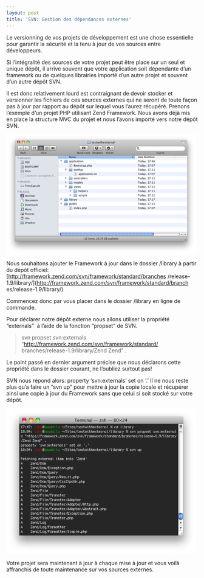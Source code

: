 ```yaml
---
layout: post
title: 'SVN: Gestion des dépendances externes'
---
```

Le versionning de vos projets de développement est une chose essentielle pour
garantir la sécurité et la tenu à jour de vos sources entre développeurs.

Si l’intégralité des sources de votre projet peut être place sur un seul et
unique dépôt, il arrive souvent que votre application soit dépendante d’un
framework ou de quelques librairies importé d’un autre projet et souvent d’un
autre dépôt SVN.

Il est donc relativement lourd est contraignant de devoir stocker et
versionner les fichiers de ces sources externes qui ne seront de toute façon
pas à jour par rapport au dépôt sur lequel vous l’aurez récupéré. Prenons
l’exemple d’un projet PHP utilisant Zend Framework. Nous avons déjà mis en
place la structure MVC du projet et nous l’avons importé vers notre dépôt SVN.

![](/img/tumblr_lhnya9C5591qgcouj.png)

Nous souhaitons ajouter le Framework à jour dans le dossier /library à partir
du dépôt officiel: [http://framework.zend.com/svn/framework/standard/branches
/release-1.9/library/](http://framework.zend.com/svn/framework/standard/branch
es/release-1.9/library/)

Commencez donc par vous placer dans le dossier /library en ligne de commande.

Pour déclarer notre dépôt externe nous allons utiliser la propriété
“externals”  à l’aide de la fonction “propset” de SVN.

> svn propset svn:externals “http://framework.zend.com/svn/framework/standard/
branches/release-1.9/library/Zend Zend” .

Le point passé en dernier argument précise que nous déclarons cette propriété
dans le dossier courant, ne l’oubliez surtout pas!

SVN nous répond alors: property ‘svn:externals’ set on ‘.’ Il ne nous reste
plus qu’a faire un “svn up” pour mettre à jour la copie locale et récupérer
ainsi une copie à jour du Framework sans que celui si soit stocké sur votre
dépôt.

![](/img/tumblr_lhnyakN1Qg1qgcouj.png)

Votre projet sera maintenant à jour à chaque mise à jour et vous voilà
affranchis de toute maintenance sur vos sources externes.
